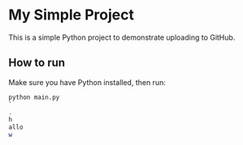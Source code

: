 # My Simple Project

This is a simple Python project to demonstrate uploading to GitHub.

## How to run

Make sure you have Python installed, then run:

```bash
python main.py
`
.
h
allo
w
